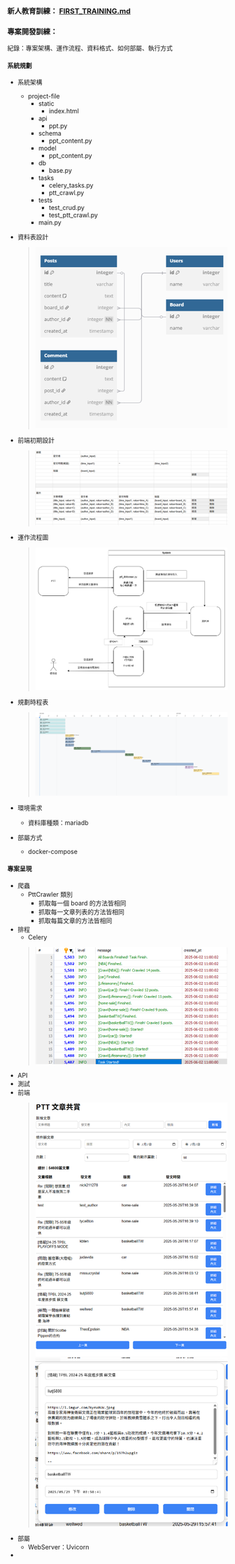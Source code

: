 
### 新人教育訓練： [FIRST_TRAINING.md](FIRST_TRAINING.md)

### 專案開發訓練：

紀錄：專案架構、運作流程、資料格式、如何部屬、執行方式

#### 系統規劃

- 系統架構
  - project-file
      - static
        - index.html
      - api
        - ppt.py
      - schema
        - ppt_content.py
      - model
        - ppt_content.py
      - db
        - base.py
      - tasks
        - celery_tasks.py
        - ptt_crawl.py
      - tests
        - test_crud.py
        - test_ptt_crawl.py
      - main.py

- 資料表設計
  > ![ptt-web-server.png](img/ptt-web-server.png)
- 前端初期設計
  > ![frontEnd-design.png](img/frontEnd-design.png)
  
- 運作流程圖
  > ![運作流程圖.png](drawio-pic/%E9%81%8B%E4%BD%9C%E6%B5%81%E7%A8%8B%E5%9C%96.png)
- 規劃時程表
  > ![工作拆分與時程規劃-時間軸.png](img/%E5%B7%A5%E4%BD%9C%E6%8B%86%E5%88%86%E8%88%87%E6%99%82%E7%A8%8B%E8%A6%8F%E5%8A%83-%E6%99%82%E9%96%93%E8%BB%B8.png)

- 環境需求
  - 資料庫種類：mariadb
- 部屬方式
  - docker-compose 


#### 專案呈現

- 爬蟲
  - PttCrawler 類別
    - 抓取每一個 board 的方法皆相同
    - 抓取每一文章列表的方法皆相同
    - 抓取每篇文章的方法皆相同
- 排程
  - Celery
  > ![celery-log.png](img/celery-log.png)
- API
- 測試
- 前端
  > ![ptt-web-frontend.png](img/ptt-web-frontend.png)
  > ![ptt-web-frontend-2.png](img/ptt-web-frontend-2.png)
- 部屬
  - WebServer：Uvicorn
- 